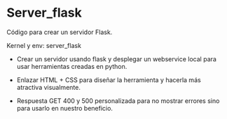 # Server_flask
Código para crear un servidor Flask.

Kernel y env: server_flask

- Crear un servidor usando flask y desplegar un webservice local para usar herramientas creadas en python.

- Enlazar HTML + CSS para diseñar la herramienta y hacerla más atractiva visualmente.
- Respuesta GET 400 y 500 personalizada para no mostrar errores sino para usarlo en nuestro beneficio.

